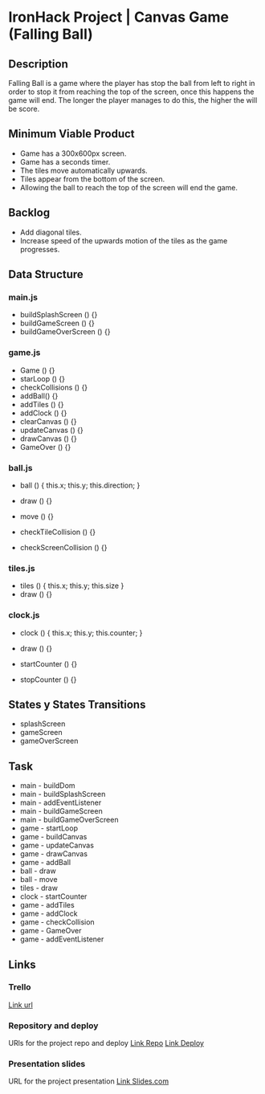 # IronHack Project | Canvas Game (Falling Ball)

## Description

Falling Ball is a game where the player has stop the ball from left to right in order to stop it from reaching the top of the screen, once this happens the game will end. The longer the player manages to do this, the higher the will be score.

## Minimum Viable Product

- Game has a 300x600px screen.
- Game has a seconds timer.
- The tiles move automatically upwards.
- Tiles appear from the bottom of the screen.
- Allowing the ball to reach the top of the screen will end the game.

## Backlog

- Add diagonal tiles.
- Increase speed of the upwards motion of the tiles as the game progresses.

## Data Structure

### main.js

- buildSplashScreen () {}
- buildGameScreen () {}
- buildGameOverScreen () {}

### game.js

- Game () {}
- starLoop () {}
- checkCollisions () {}
- addBall() {}
- addTiles () {}
- addClock () {}
- clearCanvas () {}
- updateCanvas () {}
- drawCanvas () {}
- GameOver () {}

### ball.js 

- ball () {
    this.x;
    this.y;
    this.direction;
}

- draw () {}
- move () {}
- checkTileCollision () {}
- checkScreenCollision () {}

### tiles.js 

- tiles () {
    this.x;
    this.y;
    this.size
}
- draw () {}

### clock.js
- clock () {
    this.x;
    this.y;
    this.counter;
}

- draw () {}
- startCounter () {}
- stopCounter () {}

## States y States Transitions

- splashScreen
- gameScreen
- gameOverScreen

## Task

- main - buildDom
- main - buildSplashScreen
- main - addEventListener
- main - buildGameScreen
- main - buildGameOverScreen
- game - startLoop
- game - buildCanvas
- game - updateCanvas
- game - drawCanvas
- game - addBall
- ball - draw
- ball - move
- tiles - draw
- clock - startCounter
- game - addTiles
- game - addClock
- game - checkCollision
- game - GameOver
- game - addEventListener

## Links

### Trello
[Link url](https://trello.com/b/h4hj6kRy)

### Repository and deploy
URls for the project repo and deploy
[Link Repo](https://github.com/SantAndresP/ironhack-canvas-game-project)
[Link Deploy]()

### Presentation slides
URL for the project presentation
[Link Slides.com]()
